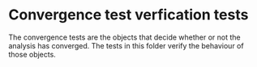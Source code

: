 Convergence test verfication tests
==================================

The convergence tests are the objects that decide whether or not the analysis has converged. The tests in this folder verify the behaviour of those objects.
